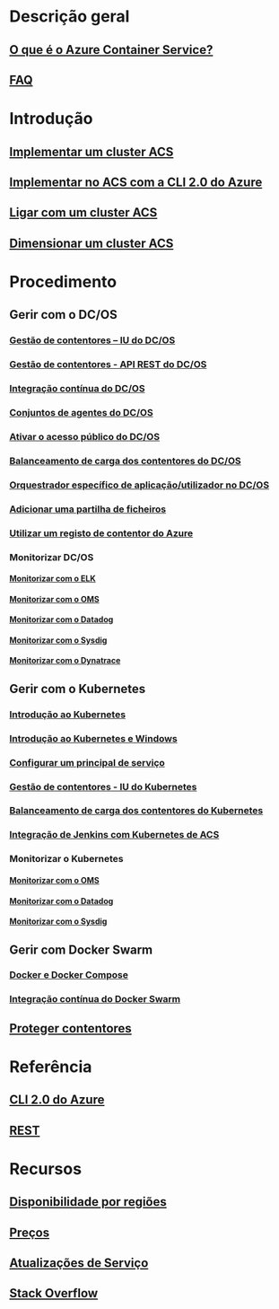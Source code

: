 # Descrição geral
## [O que é o Azure Container Service?](container-service-intro.md)
## [FAQ](container-service-faq.md)
# Introdução
## [Implementar um cluster ACS](container-service-deployment.md)
## [Implementar no ACS com a CLI 2.0 do Azure](container-service-create-acs-cluster-cli.md)
## [Ligar com um cluster ACS](container-service-connect.md)
## [Dimensionar um cluster ACS](container-service-scale.md)
# Procedimento
## Gerir com o DC/OS
### [Gestão de contentores – IU do DC/OS](container-service-mesos-marathon-ui.md)
### [Gestão de contentores - API REST do DC/OS](container-service-mesos-marathon-rest.md)
### [Integração contínua do DC/OS](container-service-setup-ci-cd.md)
### [Conjuntos de agentes do DC/OS](container-service-dcos-agents.md)
### [Ativar o acesso público do DC/OS](container-service-enable-public-access.md)
### [Balanceamento de carga dos contentores do DC/OS](container-service-load-balancing.md)
### [Orquestrador específico de aplicação/utilizador no DC/OS](container-service-application-specific-marathon.md)
### [Adicionar uma partilha de ficheiros](container-service-dcos-fileshare.md)
### [Utilizar um registo de contentor do Azure](container-service-dcos-acr.md)
### Monitorizar DC/OS
#### [Monitorizar com o ELK](container-service-monitoring-elk.md)
#### [Monitorizar com o OMS](container-service-monitoring-oms.md)
#### [Monitorizar com o Datadog](container-service-monitoring.md)
#### [Monitorizar com o Sysdig](container-service-monitoring-sysdig.md)
#### [Monitorizar com o Dynatrace](container-service-monitoring-dynatrace.md)
## Gerir com o Kubernetes
### [Introdução ao Kubernetes](container-service-kubernetes-walkthrough.md)
### [Introdução ao Kubernetes e Windows](container-service-kubernetes-windows-walkthrough.md)
### [Configurar um principal de serviço](container-service-kubernetes-service-principal.md)
### [Gestão de contentores - IU do Kubernetes](container-service-kubernetes-ui.md)
### [Balanceamento de carga dos contentores do Kubernetes](container-service-kubernetes-load-balancing.md)
### [Integração de Jenkins com Kubernetes de ACS](container-service-kubernetes-jenkins.md)
### Monitorizar o Kubernetes
#### [Monitorizar com o OMS](container-service-kubernetes-oms.md)
#### [Monitorizar com o Datadog](container-service-kubernetes-datadog.md)
#### [Monitorizar com o Sysdig](container-service-kubernetes-sysdig.md)
## Gerir com Docker Swarm
### [Docker e Docker Compose](container-service-docker-swarm.md)
### [Integração contínua do Docker Swarm](container-service-docker-swarm-setup-ci-cd.md)
## [Proteger contentores](container-service-security.md)
# Referência
## [CLI 2.0 do Azure](/cli/azure/acs)
## [REST](/rest/api/compute/containerservices)
# Recursos
## [Disponibilidade por regiões](https://azure.microsoft.com/regions/services/)
## [Preços](https://azure.microsoft.com/pricing/details/container-service/)
## [Atualizações de Serviço](https://azure.microsoft.com/en-us/updates/?product=container-service&updatetype=&platform=)
## [Stack Overflow](http://stackoverflow.com/questions/tagged/azure-container-service)

